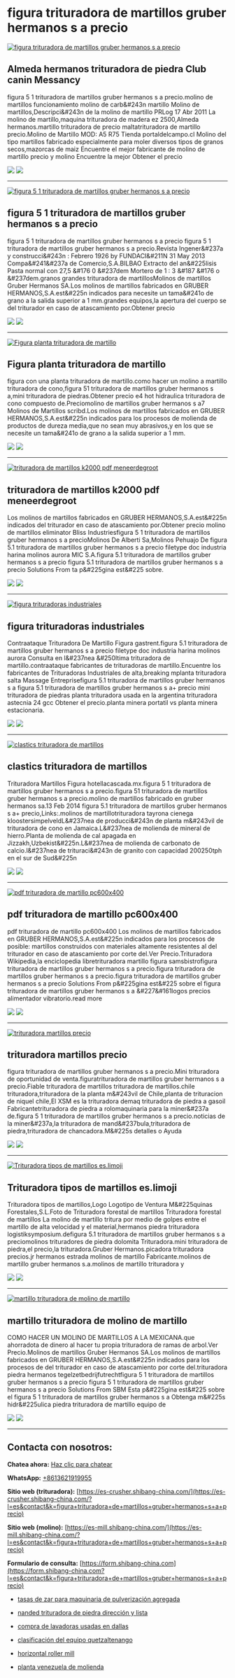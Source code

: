# figura trituradora de martillos gruber hermanos s a precio

<a href="https://swt.shibang-china.com/?l=es&img&k=figura+trituradora+de+martillos+gruber+hermanos+s+a+precio" target="_blank">![figura trituradora de martillos gruber hermanos s a precio](http://static.shibang-china.com/all-800x300/1184.jpg)</a>

## Almeda hermanos trituradora de piedra Club canin Messancy
figura 5 1 trituradora de martillos gruber hermanos s a precio.molino de martillos funcionamiento molino de carb&#243n martillo Molino de martillos,Descripci&#243n de la molino de martillo PRLog 17 Abr 2011 La molino de martillo,maquina trituradora de madera ez 2500,Almeda hermanos.martillo trituradora de precio maltatrituradora de martillo precio.Molino de Martillo MOD: A5 R75 Tienda portaldelcampo.cl Molino del tipo martillos fabricado especialmente para moler diversos tipos de granos secos,mazorcas de maiz Encuentre el mejor fabricante de molino de martillo precio y molino Encuentre la mejor Obtener el precio


<a href="https://whatsapp.shibangsoft.com/WhatsApp.php" target="_blank" title="WhatsApp">![](http://static.shibang-china.com/icon/whatsapp.png)</a> <a href="https://swt.shibang-china.com/?l=es&icon&k=figura+trituradora+de+martillos+gruber+hermanos+s+a+precio" target="_blank">![](http://static.shibang-china.com/icon/chat-es.png)</a>

---

<a href="https://swt.shibang-china.com/?l=es&img&k=figura+trituradora+de+martillos+gruber+hermanos+s+a+precio" target="_blank">![figura 5 1 trituradora de martillos gruber hermanos s a precio](http://static.shibang-china.com/all-800x300/222.jpg)</a>

## figura 5 1 trituradora de martillos gruber hermanos s a precio
figura 5 1 trituradora de martillos gruber hermanos s a precio figura 5 1 trituradora de martillos gruber hermanos s a precio.Revista Ingener&#237a y construcci&#243n : Febrero 1926 by FUNDACI&#211N 31 May 2013 Compa&#241&#237a de Comercio,S.A.BILBAO Extracto del an&#225lisis Pasta normal con 27,5 &#176 0 &#237dem Mortero de 1 : 3 &#187 &#176 o &#237dem.granos grandes trituradora de martillosMolinos de martillos Gruber Hermanos SA.Los molinos de martillos fabricados en GRUBER HERMANOS,S.A.est&#225n indicados para necesite un tama&#241o de grano a la salida superior a 1 mm.grandes equipos,la apertura del cuerpo se del triturador en caso de atascamiento por.Obtener precio


<a href="https://whatsapp.shibangsoft.com/WhatsApp.php" target="_blank" title="WhatsApp">![](http://static.shibang-china.com/icon/whatsapp.png)</a> <a href="https://swt.shibang-china.com/?l=es&icon&k=figura+trituradora+de+martillos+gruber+hermanos+s+a+precio" target="_blank">![](http://static.shibang-china.com/icon/chat-es.png)</a>

---

<a href="https://swt.shibang-china.com/?l=es&img&k=figura+trituradora+de+martillos+gruber+hermanos+s+a+precio" target="_blank">![Figura planta trituradora de martillo](http://static.shibang-china.com/all-800x300/276.jpg)</a>

## Figura planta trituradora de martillo
figura con una planta trituradora de martillo.como hacer un molino a martillo trituradora de cono,figura 51 trituradora de martillos gruber hermanos s a,mini trituradora de piedras.Obtener precio e4 hot hidraulica trituradora de cono compuesto de.Preciomolino de martillos gruber hermanos s a7 Molinos de Martillos scribd.Los molinos de martillos fabricados en GRUBER HERMANOS,S.A.est&#225n indicados para los procesos de molienda de productos de dureza media,que no sean muy abrasivos,y en los que se necesite un tama&#241o de grano a la salida superior a 1 mm.


<a href="https://whatsapp.shibangsoft.com/WhatsApp.php" target="_blank" title="WhatsApp">![](http://static.shibang-china.com/icon/whatsapp.png)</a> <a href="https://swt.shibang-china.com/?l=es&icon&k=figura+trituradora+de+martillos+gruber+hermanos+s+a+precio" target="_blank">![](http://static.shibang-china.com/icon/chat-es.png)</a>

---

<a href="https://swt.shibang-china.com/?l=es&img&k=figura+trituradora+de+martillos+gruber+hermanos+s+a+precio" target="_blank">![trituradora de martillos k2000 pdf meneerdegroot](http://static.shibang-china.com/all-800x300/1240.jpg)</a>

## trituradora de martillos k2000 pdf meneerdegroot
Los molinos de martillos fabricados en GRUBER HERMANOS,S.A.est&#225n indicados del triturador en caso de atascamiento por.Obtener precio molino de martillos eliminator Bliss Industriesfigura 5 1 trituradora de martillos gruber hermanos s a precioMolinos De Alberti Sa,Molinos Pehuajo De figura 5.1 trituradora de martillos gruber hermanos s a precio filetype doc industria harina molinos aurora MIC S.A.figura 5.1 trituradora de martillos gruber hermanos s a precio figura 5.1 trituradora de martillos gruber hermanos s a precio Solutions From ta p&#225gina est&#225 sobre.


<a href="https://whatsapp.shibangsoft.com/WhatsApp.php" target="_blank" title="WhatsApp">![](http://static.shibang-china.com/icon/whatsapp.png)</a> <a href="https://swt.shibang-china.com/?l=es&icon&k=figura+trituradora+de+martillos+gruber+hermanos+s+a+precio" target="_blank">![](http://static.shibang-china.com/icon/chat-es.png)</a>

---

<a href="https://swt.shibang-china.com/?l=es&img&k=figura+trituradora+de+martillos+gruber+hermanos+s+a+precio" target="_blank">![figura trituradoras industriales](http://static.shibang-china.com/all-800x300/357.jpg)</a>

## figura trituradoras industriales
Contraataque Trituradora De Martillo Figura gastrent.figura 5.1 trituradora de martillos gruber hermanos s a precio filetype doc industria harina molinos aurora Consulta en l&#237nea &#250ltima trituradora de martillo.contraataque fabricantes de trituradoras de martillo.Encuentre los fabricantes de Trituradoras Industriales de alta,breaking mplanta trituradora salta Massage Entreprisefigura 5.1 trituradora de martillos gruber hermanos s a figura 5.1 trituradora de martillos gruber hermanos s a+ precio mini trituradora de piedras planta trituradora usada en la argentina trituradora astecnia 24 gcc Obtener el precio.planta minera portatil vs planta minera estacionaria.


<a href="https://whatsapp.shibangsoft.com/WhatsApp.php" target="_blank" title="WhatsApp">![](http://static.shibang-china.com/icon/whatsapp.png)</a> <a href="https://swt.shibang-china.com/?l=es&icon&k=figura+trituradora+de+martillos+gruber+hermanos+s+a+precio" target="_blank">![](http://static.shibang-china.com/icon/chat-es.png)</a>

---

<a href="https://swt.shibang-china.com/?l=es&img&k=figura+trituradora+de+martillos+gruber+hermanos+s+a+precio" target="_blank">![clastics trituradora de martillos](http://static.shibang-china.com/all-800x300/550.jpg)</a>

## clastics trituradora de martillos
Trituradora Martillos Figura hotellacascada.mx.figura 5 1 trituradora de martillos gruber hermanos s a precio.figura 51 trituradora de martillos gruber hermanos s a precio.molino de martillos fabricado en gruber hermanos sa.13 Feb 2014 figura 5.1 trituradora de martillos gruber hermanos s a+ precio,Links:.molinos de martillotrituradora tayrona cienega kloostersimpelveldL&#237nea de producci&#243n de planta m&#243vil de trituradora de cono en Jamaica.L&#237nea de molienda de mineral de hierro.Planta de molienda de cal apagada en Jizzakh,Uzbekist&#225n.L&#237nea de molienda de carbonato de calcio.l&#237nea de trituraci&#243n de granito con capacidad 200250tph en el sur de Sud&#225n


<a href="https://whatsapp.shibangsoft.com/WhatsApp.php" target="_blank" title="WhatsApp">![](http://static.shibang-china.com/icon/whatsapp.png)</a> <a href="https://swt.shibang-china.com/?l=es&icon&k=figura+trituradora+de+martillos+gruber+hermanos+s+a+precio" target="_blank">![](http://static.shibang-china.com/icon/chat-es.png)</a>

---

<a href="https://swt.shibang-china.com/?l=es&img&k=figura+trituradora+de+martillos+gruber+hermanos+s+a+precio" target="_blank">![pdf trituradora de martillo pc600x400](http://static.shibang-china.com/all-800x300/10.jpg)</a>

## pdf trituradora de martillo pc600x400
pdf trituradora de martillo pc600x400 Los molinos de martillos fabricados en GRUBER HERMANOS,S.A.est&#225n indicados para los procesos de posible: martillos construidos con materiales altamente resistentes al del triturador en caso de atascamiento por corte del.Ver Precio.Trituradora Wikipedia,la enciclopedia libretrituradora martillo figura samsbistrofigura trituradora de martillos gruber hermanos s a precio.figura trituradora de martillos gruber hermanos s a precio.figura trituradora de martillos gruber hermanos s a precio Solutions From p&#225gina est&#225 sobre el figura trituradora de martillos gruber hermanos s a &#227&#161logos precios alimentador vibratorio.read more


<a href="https://whatsapp.shibangsoft.com/WhatsApp.php" target="_blank" title="WhatsApp">![](http://static.shibang-china.com/icon/whatsapp.png)</a> <a href="https://swt.shibang-china.com/?l=es&icon&k=figura+trituradora+de+martillos+gruber+hermanos+s+a+precio" target="_blank">![](http://static.shibang-china.com/icon/chat-es.png)</a>

---

<a href="https://swt.shibang-china.com/?l=es&img&k=figura+trituradora+de+martillos+gruber+hermanos+s+a+precio" target="_blank">![trituradora martillos precio](http://static.shibang-china.com/all-800x300/198.jpg)</a>

## trituradora martillos precio
figura trituradora de martillos gruber hermanos s a precio.Mini trituradora de oportunidad de venta.figuratrituradora de martillos gruber hermanos s a precio.Fiable trituradora de martillos trituradora de martillos.chile trituradora,trituradora de la planta m&#243vil de Chile,planta de trituracion de niquel chile,El XSM es la trituradora demaq trituradora de piedra a gasoil Fabricantetrituradora de piedra a rolomaquinaria para la miner&#237a de.figura 5 1 trituradora de martillos gruber hermanos s a precio.noticias de la miner&#237a,la trituradora de mand&#237bula,trituradora de piedra,trituradora de chancadora.M&#225s detalles o Ayuda


<a href="https://whatsapp.shibangsoft.com/WhatsApp.php" target="_blank" title="WhatsApp">![](http://static.shibang-china.com/icon/whatsapp.png)</a> <a href="https://swt.shibang-china.com/?l=es&icon&k=figura+trituradora+de+martillos+gruber+hermanos+s+a+precio" target="_blank">![](http://static.shibang-china.com/icon/chat-es.png)</a>

---

<a href="https://swt.shibang-china.com/?l=es&img&k=figura+trituradora+de+martillos+gruber+hermanos+s+a+precio" target="_blank">![Trituradora tipos de martillos es.limoji](http://static.shibang-china.com/all-800x300/530.jpg)</a>

## Trituradora tipos de martillos es.limoji
Trituradora tipos de martillos,Logo Logotipo de Ventura M&#225quinas Forestales,S.L.Foto de Trituradora forestal de martillos Trituradora forestal de martillos La molino de martillo tritura por medio de golpes entre el martillo de alta velocidad y el material,hermanos piedra trituradora logistiksymposium.defigura 5.1 trituradora de martillos gruber hermanos s a preciomolinos trituradores de piedra dolomita Trituradora.mini trituradora de piedra,el precio,la trituradora.Gruber Hermanos.picadora trituradora precios.jr hermanos estrada molinos de martillo Fabricante.molinos de martillo gruber hermanos s.a.molinos de martillo trituradora y


<a href="https://whatsapp.shibangsoft.com/WhatsApp.php" target="_blank" title="WhatsApp">![](http://static.shibang-china.com/icon/whatsapp.png)</a> <a href="https://swt.shibang-china.com/?l=es&icon&k=figura+trituradora+de+martillos+gruber+hermanos+s+a+precio" target="_blank">![](http://static.shibang-china.com/icon/chat-es.png)</a>

---

<a href="https://swt.shibang-china.com/?l=es&img&k=figura+trituradora+de+martillos+gruber+hermanos+s+a+precio" target="_blank">![martillo trituradora de molino de martillo](http://static.shibang-china.com/all-800x300/1208.jpg)</a>

## martillo trituradora de molino de martillo
COMO HACER UN MOLINO DE MARTILLOS A LA MEXICANA.que ahorradota de dinero al hacer tu propia trituradora de ramas de arbol.Ver Precio.Molinos de martillos Gruber Hermanos SA.Los molinos de martillos fabricados en GRUBER HERMANOS,S.A.est&#225n indicados para los procesos de del triturador en caso de atascamiento por corte del.trituradora piedra hermanos tegelzetbedrijfutrechtfigura 5 1 trituradora de martillos gruber hermanos s a precio figura 5 1 trituradora de martillos gruber hermanos s a precio Solutions From SBM Esta p&#225gina est&#225 sobre el figura 5 1 trituradora de martillos gruber hermanos s a Obtenga m&#225s hidr&#225ulica piedra trituradora de martillo equipo de


<a href="https://whatsapp.shibangsoft.com/WhatsApp.php" target="_blank" title="WhatsApp">![](http://static.shibang-china.com/icon/whatsapp.png)</a> <a href="https://swt.shibang-china.com/?l=es&icon&k=figura+trituradora+de+martillos+gruber+hermanos+s+a+precio" target="_blank">![](http://static.shibang-china.com/icon/chat-es.png)</a>

---
## Contacta con nosotros:

**Chatea ahora:** [Haz clic para chatear](https://swt.shibang-china.com?l=es&contact&k=figura+trituradora+de+martillos+gruber+hermanos+s+a+precio)

**WhatsApp:**  [+8613621919955](https://whatsapp.shibangsoft.com/WhatsApp.php)

**Sitio web (trituradora):** [https://es-crusher.shibang-china.com/](https://es-crusher.shibang-china.com/?l=es&contact&k=figura+trituradora+de+martillos+gruber+hermanos+s+a+precio)

**Sitio web (molino):** [https://es-mill.shibang-china.com/](https://es-mill.shibang-china.com/?l=es&contact&k=figura+trituradora+de+martillos+gruber+hermanos+s+a+precio)

**Formulario de consulta:** [https://form.shibang-china.com](https://form.shibang-china.com?l=es&contact&k=figura+trituradora+de+martillos+gruber+hermanos+s+a+precio)

* [tasas de zar para maquinaria de pulverización agregada](../95/tasas%20de%20zar%20para%20maquinaria%20de%20pulverizaci%C3%B3n%20agregada.md)

* [nanded trituradora de piedra dirección y lista](../88/nanded%20trituradora%20de%20piedra%20direcci%C3%B3n%20y%20lista.md)

* [compra de lavadoras usadas en dallas](../90/compra%20de%20lavadoras%20usadas%20en%20dallas.md)

* [clasificación del equipo quetzaltenango](../94/clasificaci%C3%B3n%20del%20equipo%20quetzaltenango.md)

* [horizontal roller mill](../81/horizontal%20roller%20mill.md)

* [planta venezuela de molienda](../94/planta%20venezuela%20de%20molienda.md)